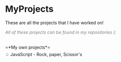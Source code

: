 # MyProjects
These are all the projects that I have worked on! <br>
<p style="color: grey;"><em>All of these projects can be found in my repositories (: </em> </p> <br>
⭐*My own projects*⭐<br>
♤ JavaScript - Rock, paper, Scissor's <br>
